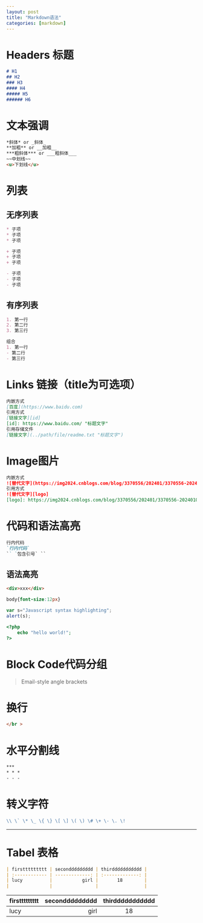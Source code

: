 ```yaml
---
layout: post
title: "Markdown语法"
categories: [markdown]
---
```



# Headers 标题
```markdown
# H1
## H2
### H3
#### H4
##### H5
###### H6
```
# 文本强调
```markdown
*斜体* or _斜体_
**加粗** or __加粗__
***粗斜体*** or ___粗斜体___
~~中划线~~  
<u>下划线</u>
```
# 列表
## 无序列表
```markdown
* 子项
* 子项
* 子项

+ 子项
+ 子项
+ 子项

- 子项
- 子项
- 子项
```
## 有序列表
```markdown
1. 第一行
2. 第二行
3. 第三行

组合
1. 第一行
- 第二行
- 第三行
```

# Links 链接（title为可选项）

```markdown
内嵌方式 
[百度](https://www.baidu.com)
引用方式 
[链接文字][id]
[id]: https://www.baidu.com/ "标题文字"
引用存储文件
[链接文字](../path/file/readme.txt "标题文字")
```


# Image图片
```markdown
内嵌方式
![替代文字](https://img2024.cnblogs.com/blog/3370556/202401/3370556-20240109213831570-139775648.png "标题文字")
引用方式
![替代文字][logo]
[logo]: https://img2024.cnblogs.com/blog/3370556/202401/3370556-20240109213831570-139775648.png "标题文字"
```
# 代码和语法高亮
```markdown
行内代码
`行内代码`
`` `包含引号` ``
```
## 语法高亮
```html
<div>xxx</div>
```
```css
body{font-size:12px}
```
```javascript
var s="Javascript syntax highlighting";
alert(s);
```
```php
<?php
	echo "hello world!";
?>
```
# Block Code代码分组
> Email-style angle brackets

# 换行
```markdown
</br >
```
# 水平分割线
```markdown
***
* * *
- - -
```
# 转义字符
```markdown
\\ \` \* \_ \{ \} \[ \] \( \) \# \+ \- \. \!
```

***
# Tabel  表格
```markdown
| firsttttttttt | seconddddddddd | thirddddddddddd |
| :------------ | -------------: | :-------------: |
| lucy          |           girl |       18        |
|               |                |                 |
```

| firsttttttttt | seconddddddddd | thirddddddddddd |
| :------------ | -------------: | :-------------: |
| lucy          |           girl |       18        |


